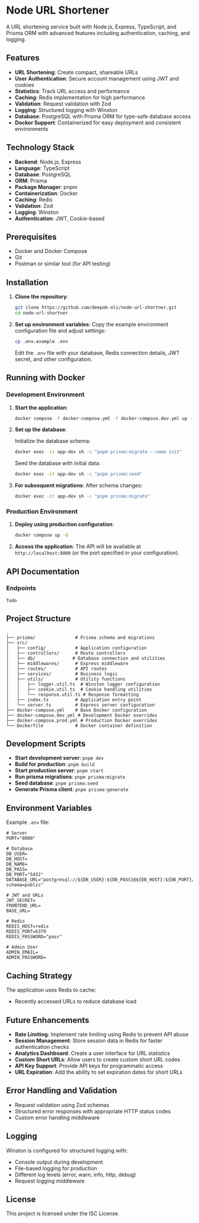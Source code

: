 # Node URL Shortener

A URL shortening service built with Node.js, Express, TypeScript, and Prisma ORM with advanced features including authentication, caching, and logging.

## Features

- **URL Shortening**: Create compact, shareable URLs
- **User Authentication**: Secure account management using JWT and cookies
- **Statistics**: Track URL access and performance
- **Caching**: Redis implementation for high performance
- **Validation**: Request validation with Zod
- **Logging**: Structured logging with Winston
- **Database**: PostgreSQL with Prisma ORM for type-safe database access
- **Docker Support**: Containerized for easy deployment and consistent environments

## Technology Stack

- **Backend**: Node.js, Express
- **Language**: TypeScript
- **Database**: PostgreSQL
- **ORM**: Prisma
- **Package Manager**: pnpm
- **Containerization**: Docker
- **Caching**: Redis
- **Validation**: Zod
- **Logging**: Winston
- **Authentication**: JWT, Cookie-based

## Prerequisites

- Docker and Docker Compose
- Git
- Postman or similar tool (for API testing)

## Installation

1. **Clone the repository**:

   ```bash
   git clone https://github.com/deepak-oli/node-url-shortner.git
   cd node-url-shortner
   ```

2. **Set up environment variables**:
   Copy the example environment configuration file and adjust settings:
   ```bash
   cp .env.example .env
   ```
   Edit the `.env` file with your database, Redis connection details, JWT secret, and other configuration.

## Running with Docker

### Development Environment

1. **Start the application**:

   ```bash
   docker compose -f docker-compose.yml -f docker-compose.dev.yml up --build
   ```

2. **Set up the database**:

   Initialize the database schema:

   ```bash
   docker exec -it app-dev sh -c "pnpm prisma:migrate --name init"
   ```

   Seed the database with initial data:

   ```bash
   docker exec -it app-dev sh -c "pnpm prisma:seed"
   ```

3. **For subsequent migrations**:
   After schema changes:
   ```bash
   docker exec -it app-dev sh -c "pnpm prisma:migrate"
   ```

### Production Environment

1. **Deploy using production configuration**:

   ```bash
   docker compose up -d
   ```

2. **Access the application**:
   The API will be available at `http://localhost:8000` (or the port specified in your configuration).

## API Documentation

### Endpoints

`Todo`

## Project Structure

```
.
├── prisma/               # Prisma schema and migrations
├── src/
│   ├── config/           # Application configuration
│   ├── controllers/      # Route controllers
│   ├── db/              # Database connection and utilities
│   ├── middlewares/      # Express middleware
│   ├── routes/           # API routes
│   ├── services/         # Business logic
│   ├── utils/            # Utility functions
│   │   ├── logger.util.ts  # Winston logger configuration
│   │   ├── cookie.util.ts  # Cookie handling utilities
│   │   └── response.util.ts # Response formatting
│   ├── index.ts          # Application entry point
│   └── server.ts         # Express server configuration
├── docker-compose.yml    # Base Docker configuration
├── docker-compose.dev.yml # Development Docker overrides
├── docker-compose.prod.yml # Production Docker overrides
└── Dockerfile            # Docker container definition
```

## Development Scripts

- **Start development server**: `pnpm dev`
- **Build for production**: `pnpm build`
- **Start production server**: `pnpm start`
- **Run prisma migrations**: `pnpm prisma:migrate`
- **Seed database**: `pnpm prisma:seed`
- **Generate Prisma client**: `pnpm prisma:generate`

## Environment Variables

Example `.env` file:

```
# Server
PORT="8000"

# Database
DB_USER=
DB_HOST=
DB_NAME=
DB_PASS=
DB_PORT="5432"
DATABASE_URL="postgresql://${DB_USER}:${DB_PASS}@${DB_HOST}:${DB_PORT}/${DB_NAME}?schema=public"

# JWT and URLs
JWT_SECRET=
FRONTEND_URL=
BASE_URL=

# Redis
REDIS_HOST=redis
REDIS_PORT=6379
REDIS_PASSWORD="pass"

# Admin User
ADMIN_EMAIL=
ADMIN_PASSWORD=
```

## Caching Strategy

The application uses Redis to cache:

- Recently accessed URLs to reduce database load

## Future Enhancements

- **Rate Limiting**: Implement rate limiting using Redis to prevent API abuse
- **Session Management**: Store session data in Redis for faster authentication checks
- **Analytics Dashboard**: Create a user interface for URL statistics
- **Custom Short URLs**: Allow users to create custom short URL codes
- **API Key Support**: Provide API keys for programmatic access
- **URL Expiration**: Add the ability to set expiration dates for short URLs

## Error Handling and Validation

- Request validation using Zod schemas
- Structured error responses with appropriate HTTP status codes
- Custom error handling middleware

## Logging

Winston is configured for structured logging with:

- Console output during development
- File-based logging for production
- Different log levels (error, warn, info, http, debug)
- Request logging middleware

## License

This project is licensed under the ISC License.
